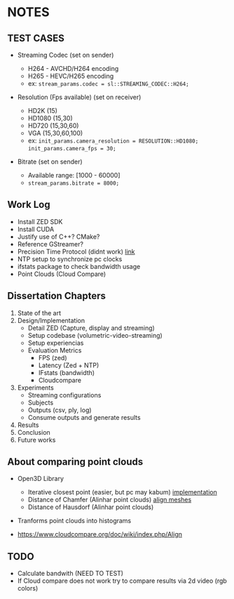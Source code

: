 # NOTES

## TEST CASES

* Streaming Codec (set on sender)
  * H264 - AVCHD/H264 encoding 
  * H265 - HEVC/H265 encoding 
  * ex: `stream_params.codec = sl::STREAMING_CODEC::H264;`

* Resolution (Fps available) (set on receiver)
  * HD2K (15)
  * HD1080 (15,30)
  * HD720 (15,30,60)
  * VGA (15,30,60,100)
  * ex: `init_params.camera_resolution = RESOLUTION::HD1080;` `init_params.camera_fps = 30;`

* Bitrate (set on sender)
  * Available range: [1000 - 60000]
  * `stream_params.bitrate = 8000;`

## Work Log
* Install ZED SDK
* Install CUDA
* Justify use of C++? CMake?
* Reference GStreamer?
* Precision Time Protocol (didnt work) [link](https://www.stereolabs.com/docs/video/multi-camera#configure-the-ptp-service-to-synchronize-the-devices)
* NTP setup to synchronize pc clocks
* ifstats package to check bandwidth usage
* Point Clouds (Cloud Compare)

## Dissertation Chapters
1. State of the art
1. Design/Implementation
   - Detail ZED (Capture, display and streaming)
   - Setup codebase (volumetric-video-streaming)
   - Setup experiencias
   - Evaluation Metrics
     - FPS (zed)
     - Latency (Zed + NTP)
     - IFstats (bandwidth)
     - Cloudcompare
1. Experiments
   - Streaming configurations
   - Subjects
   - Outputs (csv, ply, log)
   - Consume outputs and generate results
1. Results
1. Conclusion
1. Future works

## About comparing point clouds

* Open3D Library
  * Iterative closest point (easier, but pc may kabum) [implementation](https://www.open3d.org/docs/release/tutorial/pipelines/global_registration.html)
  * Distance of Chamfer (Alinhar point clouds) [align meshes](https://stackoverflow.com/questions/70160183/how-can-i-align-register-two-meshes-in-open3d-python)
  * Distance of Hausdorf (Alinhar point clouds)

* Tranforms point clouds into histograms

* https://www.cloudcompare.org/doc/wiki/index.php/Align

## TODO

* Calculate bandwith (NEED TO TEST)
* If Cloud compare does not work try to compare results via 2d video (rgb colors)